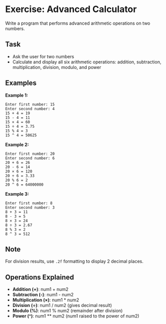 # Exercise: Advanced Calculator

Write a program that performs advanced arithmetic operations on two numbers.

## Task
- Ask the user for two numbers
- Calculate and display all six arithmetic operations: addition, subtraction, multiplication, division, modulo, and power

## Examples
**Example 1:**
```
Enter first number: 15
Enter second number: 4
15 + 4 = 19
15 - 4 = 11
15 × 4 = 60
15 ÷ 4 = 3.75
15 % 4 = 3
15 ^ 4 = 50625
```

**Example 2:**
```
Enter first number: 20
Enter second number: 6
20 + 6 = 26
20 - 6 = 14
20 × 6 = 120
20 ÷ 6 = 3.33
20 % 6 = 2
20 ^ 6 = 64000000
```

**Example 3:**
```
Enter first number: 8
Enter second number: 3
8 + 3 = 11
8 - 3 = 5
8 × 3 = 24
8 ÷ 3 = 2.67
8 % 3 = 2
8 ^ 3 = 512
```

## Note
For division results, use `.2f` formatting to display 2 decimal places.

## Operations Explained
- **Addition (+)**: num1 + num2
- **Subtraction (-)**: num1 - num2
- **Multiplication (×)**: num1 * num2
- **Division (÷)**: num1 / num2 (gives decimal result)
- **Modulo (%)**: num1 % num2 (remainder after division)
- **Power (^)**: num1 ** num2 (num1 raised to the power of num2)

